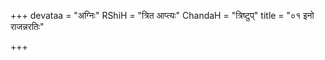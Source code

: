 +++
devataa = "अग्निः"
RShiH = "त्रित आप्त्यः"
ChandaH = "त्रिष्टुप्"
title = "०१ इनो राजन्नरतिः"

+++
